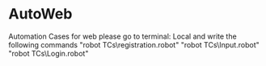 # AutoWeb
Automation Cases for web
please go to terminal: Local 
and write the following commands
"robot TCs\registration.robot"
"robot TCs\Input.robot"
"robot TCs\Login.robot"
